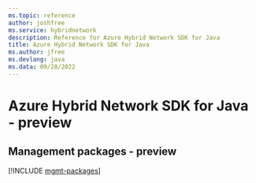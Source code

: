 ```yaml
---
ms.topic: reference
author: joshfree
ms.service: hybridnetwork
description: Reference for Azure Hybrid Network SDK for Java
title: Azure Hybrid Network SDK for Java
ms.author: jfree
ms.devlang: java
ms.data: 09/28/2022
---
```

# Azure Hybrid Network SDK for Java - preview

## Management packages - preview
[!INCLUDE [mgmt-packages](hybrid-network-mgmt-index.md)]